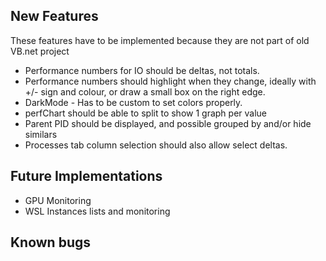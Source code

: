 ﻿## New Features

These features have to be implemented because they are not part of old VB.net project

* Performance numbers for IO should be deltas, not totals.
* Performance numbers should highlight when they change, ideally with +/- sign and colour, or draw a small box on the right edge.
* DarkMode - Has to be custom to set colors properly.
* perfChart should be able to split to show 1 graph per value
* Parent PID should be displayed, and possible grouped by and/or hide similars
* Processes tab column selection should also allow select deltas.

## Future Implementations

* GPU Monitoring
* WSL Instances lists and monitoring

## Known bugs
